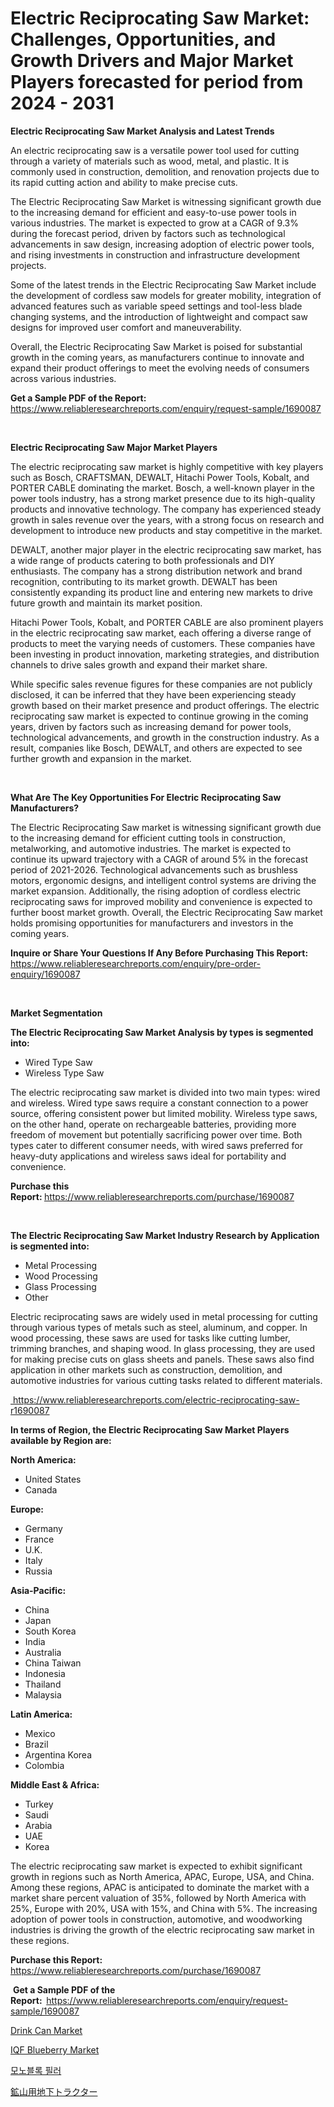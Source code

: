 <p><h1>Electric Reciprocating Saw Market: Challenges, Opportunities, and Growth Drivers and Major Market Players forecasted for period from 2024 - 2031</h1></p><p><strong>Electric Reciprocating Saw Market Analysis and Latest Trends</strong></p>
<p><p>An electric reciprocating saw is a versatile power tool used for cutting through a variety of materials such as wood, metal, and plastic. It is commonly used in construction, demolition, and renovation projects due to its rapid cutting action and ability to make precise cuts.</p><p>The Electric Reciprocating Saw Market is witnessing significant growth due to the increasing demand for efficient and easy-to-use power tools in various industries. The market is expected to grow at a CAGR of 9.3% during the forecast period, driven by factors such as technological advancements in saw design, increasing adoption of electric power tools, and rising investments in construction and infrastructure development projects.</p><p>Some of the latest trends in the Electric Reciprocating Saw Market include the development of cordless saw models for greater mobility, integration of advanced features such as variable speed settings and tool-less blade changing systems, and the introduction of lightweight and compact saw designs for improved user comfort and maneuverability.</p><p>Overall, the Electric Reciprocating Saw Market is poised for substantial growth in the coming years, as manufacturers continue to innovate and expand their product offerings to meet the evolving needs of consumers across various industries.</p></p>
<p><strong>Get a Sample PDF of the Report:&nbsp;</strong> <a href="https://www.reliableresearchreports.com/enquiry/request-sample/1690087">https://www.reliableresearchreports.com/enquiry/request-sample/1690087</a></p>
<p>&nbsp;</p>
<p><strong>Electric Reciprocating Saw Major Market Players</strong></p>
<p><p>The electric reciprocating saw market is highly competitive with key players such as Bosch, CRAFTSMAN, DEWALT, Hitachi Power Tools, Kobalt, and PORTER CABLE dominating the market. Bosch, a well-known player in the power tools industry, has a strong market presence due to its high-quality products and innovative technology. The company has experienced steady growth in sales revenue over the years, with a strong focus on research and development to introduce new products and stay competitive in the market.</p><p>DEWALT, another major player in the electric reciprocating saw market, has a wide range of products catering to both professionals and DIY enthusiasts. The company has a strong distribution network and brand recognition, contributing to its market growth. DEWALT has been consistently expanding its product line and entering new markets to drive future growth and maintain its market position.</p><p>Hitachi Power Tools, Kobalt, and PORTER CABLE are also prominent players in the electric reciprocating saw market, each offering a diverse range of products to meet the varying needs of customers. These companies have been investing in product innovation, marketing strategies, and distribution channels to drive sales growth and expand their market share. </p><p>While specific sales revenue figures for these companies are not publicly disclosed, it can be inferred that they have been experiencing steady growth based on their market presence and product offerings. The electric reciprocating saw market is expected to continue growing in the coming years, driven by factors such as increasing demand for power tools, technological advancements, and growth in the construction industry. As a result, companies like Bosch, DEWALT, and others are expected to see further growth and expansion in the market.</p></p>
<p>&nbsp;</p>
<p><strong>What Are The Key Opportunities For Electric Reciprocating Saw Manufacturers?</strong></p>
<p><p>The Electric Reciprocating Saw market is witnessing significant growth due to the increasing demand for efficient cutting tools in construction, metalworking, and automotive industries. The market is expected to continue its upward trajectory with a CAGR of around 5% in the forecast period of 2021-2026. Technological advancements such as brushless motors, ergonomic designs, and intelligent control systems are driving the market expansion. Additionally, the rising adoption of cordless electric reciprocating saws for improved mobility and convenience is expected to further boost market growth. Overall, the Electric Reciprocating Saw market holds promising opportunities for manufacturers and investors in the coming years.</p></p>
<p><strong>Inquire or Share Your Questions If Any Before Purchasing This Report:</strong> <a href="https://www.reliableresearchreports.com/enquiry/pre-order-enquiry/1690087">https://www.reliableresearchreports.com/enquiry/pre-order-enquiry/1690087</a></p>
<p>&nbsp;</p>
<p><strong>Market Segmentation</strong></p>
<p><strong>The Electric Reciprocating Saw Market Analysis by types is segmented into:</strong></p>
<p><ul><li>Wired Type Saw</li><li>Wireless Type Saw</li></ul></p>
<p><p>The electric reciprocating saw market is divided into two main types: wired and wireless. Wired type saws require a constant connection to a power source, offering consistent power but limited mobility. Wireless type saws, on the other hand, operate on rechargeable batteries, providing more freedom of movement but potentially sacrificing power over time. Both types cater to different consumer needs, with wired saws preferred for heavy-duty applications and wireless saws ideal for portability and convenience.</p></p>
<p><strong>Purchase this Report:&nbsp;</strong><a href="https://www.reliableresearchreports.com/purchase/1690087">https://www.reliableresearchreports.com/purchase/1690087</a></p>
<p>&nbsp;</p>
<p><strong>The Electric Reciprocating Saw Market Industry Research by Application is segmented into:</strong></p>
<p><ul><li>Metal Processing</li><li>Wood Processing</li><li>Glass Processing</li><li>Other</li></ul></p>
<p><p>Electric reciprocating saws are widely used in metal processing for cutting through various types of metals such as steel, aluminum, and copper. In wood processing, these saws are used for tasks like cutting lumber, trimming branches, and shaping wood. In glass processing, they are used for making precise cuts on glass sheets and panels. These saws also find application in other markets such as construction, demolition, and automotive industries for various cutting tasks related to different materials.</p></p>
<p><a href="https://www.reliableresearchreports.com/electric-reciprocating-saw-r1690087">&nbsp;https://www.reliableresearchreports.com/electric-reciprocating-saw-r1690087</a></p>
<p><strong>In terms of Region, the Electric Reciprocating Saw Market Players available by Region are:</strong></p>
<p>
    <p> <strong> North America: </strong>
        <ul>
            <li>United States</li>
            <li>Canada</li>
        </ul>
        </p> 
    <p> <strong> Europe: </strong>
        <ul>
            <li>Germany</li>
            <li>France</li>
            <li>U.K.</li>
            <li>Italy</li>
            <li>Russia</li>
        </ul>
        </p> 
    <p> <strong> Asia-Pacific: </strong>
        <ul>
            <li>China</li>
            <li>Japan</li>
            <li>South Korea</li>
            <li>India</li>
            <li>Australia</li>
            <li>China Taiwan</li>
            <li>Indonesia</li>
            <li>Thailand</li>
            <li>Malaysia</li>
        </ul>
        </p> 
    <p> <strong> Latin America: </strong>
        <ul>
            <li>Mexico</li>
            <li>Brazil</li>
            <li>Argentina Korea</li>
            <li>Colombia</li>
        </ul>
        </p> 
    <p> <strong> Middle East & Africa: </strong>
        <ul>
            <li>Turkey</li>
            <li>Saudi</li>
            <li>Arabia</li>
            <li>UAE</li>
            <li>Korea</li>
        </ul>
    </p>
    </p>
<p><p>The electric reciprocating saw market is expected to exhibit significant growth in regions such as North America, APAC, Europe, USA, and China. Among these regions, APAC is anticipated to dominate the market with a market share percent valuation of 35%, followed by North America with 25%, Europe with 20%, USA with 15%, and China with 5%. The increasing adoption of power tools in construction, automotive, and woodworking industries is driving the growth of the electric reciprocating saw market in these regions.</p></p>
<p><strong>Purchase this Report: </strong><a href="https://www.reliableresearchreports.com/purchase/1690087">https://www.reliableresearchreports.com/purchase/1690087</a></p>
<p>&nbsp;<strong>Get a Sample PDF of the Report:&nbsp;&nbsp;</strong><a href="https://www.reliableresearchreports.com/enquiry/request-sample/1690087">https://www.reliableresearchreports.com/enquiry/request-sample/1690087</a></p>
<p><strong></strong></p>
<p><p><a href="https://github.com/claudianurdin/Market-Research-Report-List-1/blob/main/drink-can-market.md">Drink Can Market</a></p><p><a href="https://github.com/almainyongb/Market-Research-Report-List-1/blob/main/iqf-blueberry-market.md">IQF Blueberry Market</a></p><p><a href="https://github.com/Howaoole34545/Market-Research-Report-List-2/blob/main/4835767164016.md">모노블록 필러</a></p><p><a href="https://github.com/BrionnaBoyle/Market-Research-Report-List-1/blob/main/2650943153544.md">鉱山用地下トラクター</a></p></p>